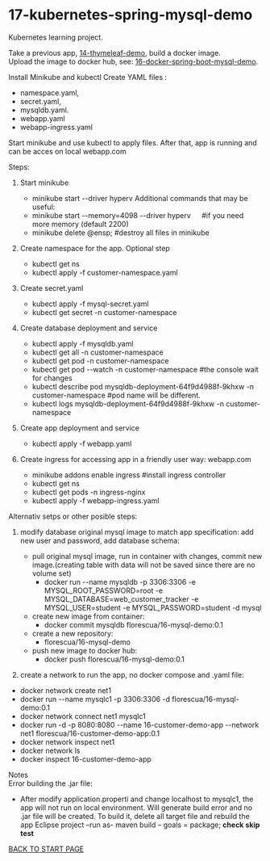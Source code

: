 # 17-kubernetes-spring-mysql-demo
Kubernetes learning project.    
   
Take a previous app,  [14-thymeleaf-demo](https://github.com/FlorescuAndrei/14-thymeleaf-demo.git),  build a docker image.    
Upload the image to docker hub, see: [16-docker-spring-boot-mysql-demo](https://github.com/FlorescuAndrei/16-docker-spring-boot-mysql-demo.git).   

Install Minikube and kubectl
Create YAML files :  
  -  namespace.yaml,
  -  secret.yaml,
  -  mysqldb.yaml.  
  -  webapp.yaml  
  -  webapp-ingress.yaml  
    
    
Start minikube and use kubectl to apply files.
After that, app is running and can be acces on local webapp.com  


Steps:  
 1. Start minikube  
    -  minikube start --driver hyperv
    Additional commands that may be useful:  
      -  minikube start --memory=4098 --driver hyperv &emsp; #if you need more memory (default 2200)
      -  minikube delete  @ensp; #destroy all files in minikube 
  
  2. Create namespace for the app. Optional step 
     -  kubectl get ns
     -  kubectl apply -f customer-namespace.yaml
    
 3. Create secret.yaml   
     -  kubectl apply -f mysql-secret.yaml
     -  kubectl get secret -n customer-namespace
    
 4. Create database deployment and service 
     -  kubectl apply -f mysqldb.yaml
     -  kubectl get all -n customer-namespace
     -  kubectl get pod -n customer-namespace
     -  kubectl get pod --watch -n customer-namespace		#the console wait for changes
     -  kubectl describe pod mysqldb-deployment-64f9d4988f-9khxw -n customer-namespace         #pod name will be different.
     -  kubectl logs mysqldb-deployment-64f9d4988f-9khxw -n customer-namespace
 5. Create app deployment and service  
     -  kubectl apply -f webapp.yaml
   
 6. Create ingress for accessing app in a friendly user way: webapp.com
     -  minikube addons enable ingress		#install ingress controller
     -  kubectl get ns 
     -  kubectl get pods -n ingress-nginx
     -  kubectl apply -f webapp-ingress.yaml

 
 
  
     
     
  Alternativ setps or other posible steps: 
1. modify database original mysql image to match app specification:  add new user and password, add database schema:
    - pull original mysql image, run in container with changes, commit new image.(creating table with data will not be saved since there are no volume set)
      - docker run --name mysqldb -p 3306:3306 -e MYSQL_ROOT_PASSWORD=root -e MYSQL_DATABASE=web_customer_tracker -e MYSQL_USER=student -e MYSQL_PASSWORD=student -d mysql
    - create new image from container:
      - docker commit mysqldb  florescua/16-mysql-demo:0.1 
    - create a new repository:
      - florescua/16-mysql-demo
    - push new image to docker hub: 
      - docker push florescua/16-mysql-demo:0.1
      
2. create a network to run the app, no docker compose and .yaml file:  
  - docker network create net1
  - docker run --name mysqlc1 -p 3306:3306  -d  florescua/16-mysql-demo:0.1
  - docker network connect net1 mysqlc1
  - docker run -d -p 8080:8080 --name 16-customer-demo-app --network net1 florescua/16-customer-demo-app:0.1
  - docker network inspect net1
  - docker network ls
  - docker inspect 16-customer-demo-app
 

Notes  
Error building the .jar file:
  - After modify application.properti and change localhost to mysqlc1, the app will not run on local environment.
Will generate build error and no .jar file will be created. To build it, delete all target file and rebuild the app 
Eclipse project –run as- maven build – goals = package; **check skip test**  
  
[BACK TO START PAGE](https://github.com/FlorescuAndrei/Start.git)

